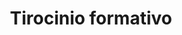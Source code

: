---
sort: 3
emoji: 👨‍💻
title: Tirocinio formativo
time: Settembre 2020 - Novembre 2020
description: Veniam aliquip ullamco fugiat aliquip mollit irure ea duis veniam sint officia do.
---